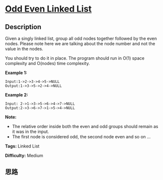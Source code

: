 # [Odd Even Linked List][title]

## Description

Given a singly linked list, group all odd nodes together followed by the even
nodes. Please note here we are talking about the node number and not the value
in the nodes.

You should try to do it in place. The program should run in O(1) space
complexity and O(nodes) time complexity.

**Example 1:**
            Input:1->2->3->4->5->NULL    Output:1->3->5->2->4->NULL    

**Example 2:**
            Input: 2->1->3->5->6->4->7->NULL    Output:2->3->6->7->1->5->4->NULL    

**Note:**

  * The relative order inside both the even and odd groups should remain as it was in the input.
  * The first node is considered odd, the second node even and so on ...


**Tags:** Linked List

**Difficulty:** Medium

## 思路

[title]: https://leetcode.com/problems/odd-even-linked-list
